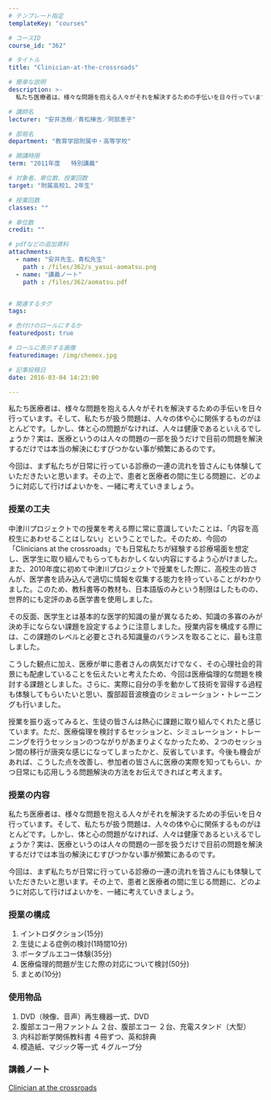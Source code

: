 ```yaml
---
# テンプレート指定
templateKey: "courses"

# コースID
course_id: "362"

# タイトル
title: "Clinician-at-the-crossroads"

# 簡単な説明
description: >-
  私たち医療者は、様々な問題を抱える人々がそれを解決するための手伝いを日々行っています。そして、私たちが扱う問題は、人々の体や心に関係するものがほとんどです。しかし、体と心の問題がなければ、人々は健康で...

# 講師名
lecturer: "安井浩樹／青松棟吉／阿部恵子"

# 部局名
department: "教育学部附属中・高等学校"

# 開講時限
term: "2011年度	特別講義"

# 対象者、単位数、授業回数
target: "附属高校1、2年生"

# 授業回数
classes: ""

# 単位数
credit: ""

# pdfなどの追加資料
attachments: 
  - name: "安井先生、青松先生" 
    path : /files/362/s_yasui-aomatsu.png
  - name: "講義ノート" 
    path : /files/362/aomatsu.pdf


# 関連するタグ
tags:

# 色付けのロールにするか
featuredpost: true

# ロールに表示する画像
featuredimage: /img/chemex.jpg

# 記事投稿日
date: 2016-03-04 14:23:00

---
```

私たち医療者は、様々な問題を抱える人々がそれを解決するための手伝いを日々行っています。そして、私たちが扱う問題は、人々の体や心に関係するものがほとんどです。しかし、体と心の問題がなければ、人々は健康であるといえるでしょうか？実は、医療というのは人々の問題の一部を扱うだけで目前の問題を解決するだけでは本当の解決にむすびつかない事が頻繁にあるのです。 

今回は、まず私たちが日常に行っている診療の一連の流れを皆さんにも体験していただきたいと思います。その上で、患者と医療者の間に生じる問題に、どのように対応して行けばよいかを、一緒に考えていきましょう。
### 授業の工夫

中津川プロジェクトでの授業を考える際に常に意識していたことは、「内容を高校生にあわせることはしない」ということでした。そのため、今回の「Clinicians at the crossroads」でも日常私たちが経験する診療場面を想定し、医学生に取り組んでもらってもおかしくない内容にするよう心がけました。また、2010年度に初めて中津川プロジェクトで授業をした際に、高校生の皆さんが、医学書を読み込んで適切に情報を収集する能力を持っていることがわかりました。このため、教科書等の教材も、日本語版のみという制限はしたものの、世界的にも定評のある医学書を使用しました。

その反面、医学生とは基本的な医学的知識の量が異なるため、知識の多寡のみが決め手にならない課題を設定するように注意しました。授業内容を構成する際には、この課題のレベルと必要とされる知識量のバランスを取ることに、最も注意しました。

こうした観点に加え、医療が単に患者さんの病気だけでなく、その心理社会的背景にも配慮していることを伝えたいと考えたため、今回は医療倫理的な問題を検討する課題としました。さらに、実際に自分の手を動かして技術を習得する過程も体験してもらいたいと思い、腹部超音波検査のシミュレーション・トレーニングも行いました。

授業を振り返ってみると、生徒の皆さんは熱心に課題に取り組んでくれたと感じています。ただ、医療倫理を検討するセッションと、シミュレーション・トレーニングを行うセッションのつながりがあまりよくなかったため、２つのセッション間の移行が唐突な感じになってしまったかと、反省しています。今後も機会があれば、こうした点を改善し、参加者の皆さんに医療の実際を知ってもらい、かつ日常にも応用しうる問題解決の方法をお伝えできればと考えます。

### 授業の内容

私たち医療者は、様々な問題を抱える人々がそれを解決するための手伝いを日々行っています。そして、私たちが扱う問題は、人々の体や心に関係するものがほとんどです。しかし、体と心の問題がなければ、人々は健康であるといえるでしょうか？実は、医療というのは人々の問題の一部を扱うだけで目前の問題を解決するだけでは本当の解決にむすびつかない事が頻繁にあるのです。 

今回は、まず私たちが日常に行っている診療の一連の流れを皆さんにも体験していただきたいと思います。その上で、患者と医療者の間に生じる問題に、どのように対応して行けばよいかを、一緒に考えていきましょう。 

### 授業の構成

  1. イントロダクション(15分)
  2. 生徒による症例の検討(1時間10分)
  3. ポータブルエコー体験(35分)
  4. 医療倫理的問題が生じた際の対応について検討(50分)
  5. まとめ(10分)

### 使用物品

  1. DVD（映像、音声）再生機器一式、DVD
  2. 腹部エコー用ファントム ２台、腹部エコー ２台、充電スタンド（大型）
  3. 内科診断学関係教科書 ４冊ずつ、英和辞典
  4. 模造紙、マジック等一式 ４グループ分

### 講義ノート


[Clinician at the crossroads](/files/362/aomatsu.pdf) 


